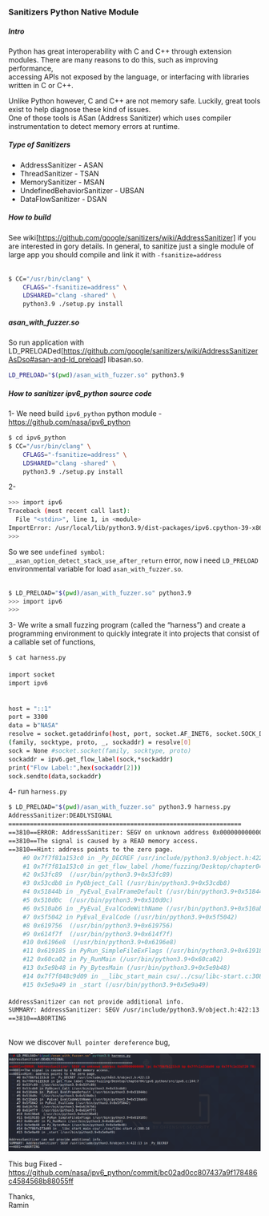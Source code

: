 ###  Sanitizers Python Native Module

##### Intro 
Python has great interoperability with C and C++ through extension modules. There are many reasons to do this, such as improving performance, <br />
accessing APIs not exposed by the language, or interfacing with libraries written in C or C++.

Unlike Python however, C and C++ are not memory safe. Luckily, great tools exist to help diagnose these kind of issues.<br />
One of those tools is ASan (Address Sanitizer) which uses compiler instrumentation to detect memory errors at runtime.

##### Type of Sanitizers

* AddressSanitizer - ASAN
* ThreadSanitizer - TSAN
* MemorySanitizer - MSAN
* UndefinedBehaviorSanitizer - UBSAN
* DataFlowSanitizer - DSAN


##### How to build
See wiki[https://github.com/google/sanitizers/wiki/AddressSanitizer] if you are interested in gory details. In general, to sanitize just a single module of large app you should compile and link it with `-fsanitize=address` <br />

```bash

$ CC="/usr/bin/clang" \ 
	CFLAGS="-fsanitize=address" \
	LDSHARED="clang -shared" \
	python3.9 ./setup.py install
```

##### asan_with_fuzzer.so  
So run application with LD_PRELOADed[https://github.com/google/sanitizers/wiki/AddressSanitizerAsDso#asan-and-ld_preload] libasan.so. 

```bash
LD_PRELOAD="$(pwd)/asan_with_fuzzer.so" python3.9
```

##### How to sanitizer ipv6_python source code

1- We need build `ipv6_python` python module - https://github.com/nasa/ipv6_python

```bash
$ cd ipv6_python
$ CC="/usr/bin/clang" \ 
	CFLAGS="-fsanitize=address" \
	LDSHARED="clang -shared" \
	python3.9 ./setup.py install

```
2-
```bash
>>> import ipv6
Traceback (most recent call last):
  File "<stdin>", line 1, in <module>
ImportError: /usr/local/lib/python3.9/dist-packages/ipv6.cpython-39-x86_64-linux-gnu.so: undefined symbol: __asan_option_detect_stack_use_after_return
>>> 
```

So we see `undefined symbol: __asan_option_detect_stack_use_after_return` error, now i need `LD_PRELOAD` environmental variable for load `asan_with_fuzzer.so`.

```bash

$ LD_PRELOAD="$(pwd)/asan_with_fuzzer.so" python3.9
>>> import ipv6
>>> 
```


3- We write a small fuzzing program (called the “harness”) and create a programming environment to quickly integrate it into projects that consist of a callable set of functions,

```bash
$ cat harness.py 

import socket
import ipv6


host = "::1"
port = 3300
data = b"NASA"
resolve = socket.getaddrinfo(host, port, socket.AF_INET6, socket.SOCK_DGRAM)
(family, socktype, proto, _, sockaddr) = resolve[0]
sock = None #socket.socket(family, socktype, proto)
sockaddr = ipv6.get_flow_label(sock,*sockaddr)
print("Flow Label:",hex(sockaddr[2]))
sock.sendto(data,sockaddr)

```

4- run `harness.py ` 

```bash 
$ LD_PRELOAD="$(pwd)/asan_with_fuzzer.so" python3.9 harness.py                                                                               1 ⨯
AddressSanitizer:DEADLYSIGNAL
=================================================================
==3810==ERROR: AddressSanitizer: SEGV on unknown address 0x000000000000 (pc 0x7f7f81a153c0 bp 0x7ffed0cd1ed0 sp 0x7ffed0cd1b60 T0)
==3810==The signal is caused by a READ memory access.
==3810==Hint: address points to the zero page.
    #0 0x7f7f81a153c0 in _Py_DECREF /usr/include/python3.9/object.h:422:13
    #1 0x7f7f81a153c0 in get_flow_label /home/fuzzing/Desktop/chapter04/ipv6_python/src/ipv6.c:144:7
    #2 0x53fc89  (/usr/bin/python3.9+0x53fc89)
    #3 0x53cdb8 in PyObject_Call (/usr/bin/python3.9+0x53cdb8)
    #4 0x51844b in _PyEval_EvalFrameDefault (/usr/bin/python3.9+0x51844b)
    #5 0x510d0c  (/usr/bin/python3.9+0x510d0c)
    #6 0x510ab6 in _PyEval_EvalCodeWithName (/usr/bin/python3.9+0x510ab6)
    #7 0x5f5042 in PyEval_EvalCode (/usr/bin/python3.9+0x5f5042)
    #8 0x619756  (/usr/bin/python3.9+0x619756)
    #9 0x614f7f  (/usr/bin/python3.9+0x614f7f)
    #10 0x6196e8  (/usr/bin/python3.9+0x6196e8)
    #11 0x619185 in PyRun_SimpleFileExFlags (/usr/bin/python3.9+0x619185)
    #12 0x60ca02 in Py_RunMain (/usr/bin/python3.9+0x60ca02)
    #13 0x5e9b48 in Py_BytesMain (/usr/bin/python3.9+0x5e9b48)
    #14 0x7f7f848c9d09 in __libc_start_main csu/../csu/libc-start.c:308:16
    #15 0x5e9a49 in _start (/usr/bin/python3.9+0x5e9a49)

AddressSanitizer can not provide additional info.
SUMMARY: AddressSanitizer: SEGV /usr/include/python3.9/object.h:422:13 in _Py_DECREF
==3810==ABORTING
                     
```

Now we discover `Null pointer dereference` bug,

![Crashed](https://github.com/raminfp/sanitizers_python_native_module/blob/main/img/ipv6_sanitize.png)

This bug Fixed - https://github.com/nasa/ipv6_python/commit/bc02ad0cc807437a9f178486c4584568b88055ff

Thanks,<br />
Ramin

